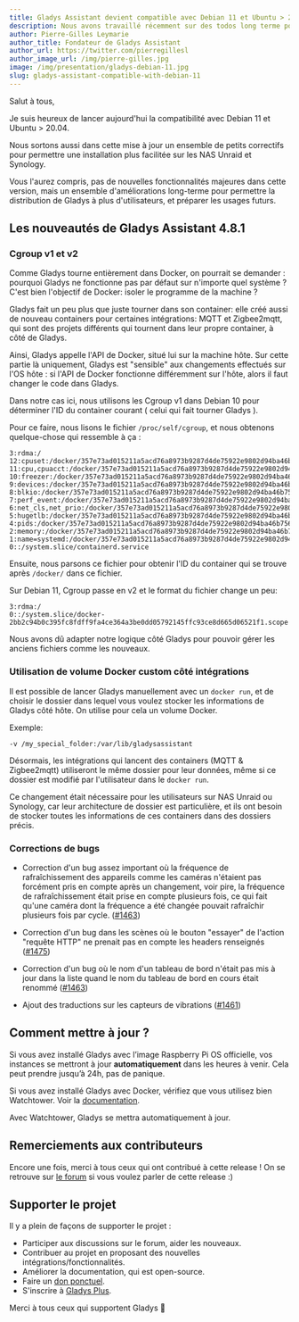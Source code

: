 ```yaml
---
title: Gladys Assistant devient compatible avec Debian 11 et Ubuntu > 20.04 !
description: Nous avons travaillé récemment sur des todos long terme pour que Gladys reste compatible avec le maximum de systèmes possibles.
author: Pierre-Gilles Leymarie
author_title: Fondateur de Gladys Assistant
author_url: https://twitter.com/pierregillesl
author_image_url: /img/pierre-gilles.jpg
image: /img/presentation/gladys-debian-11.jpg
slug: gladys-assistant-compatible-with-debian-11
---
```


Salut à tous,

Je suis heureux de lancer aujourd'hui la compatibilité avec Debian 11 et Ubuntu > 20.04.

Nous sortons aussi dans cette mise à jour un ensemble de petits correctifs pour permettre une installation plus facilitée sur les NAS Unraid et Synology.

Vous l'aurez compris, pas de nouvelles fonctionnalités majeures dans cette version, mais un ensemble d'améliorations long-terme pour permettre la distribution de Gladys à plus d'utilisateurs, et préparer les usages futurs.

<!--truncate-->

## Les nouveautés de Gladys Assistant 4.8.1

### Cgroup v1 et v2

Comme Gladys tourne entièrement dans Docker, on pourrait se demander : pourquoi Gladys ne fonctionne pas par défaut sur n'importe quel système ? C'est bien l'objectif de Docker: isoler le programme de la machine ?

Gladys fait un peu plus que juste tourner dans son container: elle créé aussi de nouveau containers pour certaines intégrations: MQTT et Zigbee2mqtt, qui sont des projets différents qui tournent dans leur propre container, à côté de Gladys.

Ainsi, Gladys appelle l'API de Docker, situé lui sur la machine hôte. Sur cette partie là uniquement, Gladys est "sensible" aux changements effectués sur l'OS hôte : si l'API de Docker fonctionne différemment sur l'hôte, alors il faut changer le code dans Gladys.

Dans notre cas ici, nous utilisons les Cgroup v1 dans Debian 10 pour déterminer l'ID du container courant ( celui qui fait tourner Gladys ).

Pour ce faire, nous lisons le fichier `/proc/self/cgroup`, et nous obtenons quelque-chose qui ressemble à ça :

```
3:rdma:/
12:cpuset:/docker/357e73ad015211a5acd76a8973b9287d4de75922e9802d94ba46b756f2bb5350
11:cpu,cpuacct:/docker/357e73ad015211a5acd76a8973b9287d4de75922e9802d94ba46b756f2bb5350
10:freezer:/docker/357e73ad015211a5acd76a8973b9287d4de75922e9802d94ba46b756f2bb5350
9:devices:/docker/357e73ad015211a5acd76a8973b9287d4de75922e9802d94ba46b756f2bb5350
8:blkio:/docker/357e73ad015211a5acd76a8973b9287d4de75922e9802d94ba46b756f2bb5350
7:perf_event:/docker/357e73ad015211a5acd76a8973b9287d4de75922e9802d94ba46b756f2bb5350
6:net_cls,net_prio:/docker/357e73ad015211a5acd76a8973b9287d4de75922e9802d94ba46b756f2bb5350
5:hugetlb:/docker/357e73ad015211a5acd76a8973b9287d4de75922e9802d94ba46b756f2bb5350
4:pids:/docker/357e73ad015211a5acd76a8973b9287d4de75922e9802d94ba46b756f2bb5350
2:memory:/docker/357e73ad015211a5acd76a8973b9287d4de75922e9802d94ba46b756f2bb5350
1:name=systemd:/docker/357e73ad015211a5acd76a8973b9287d4de75922e9802d94ba46b756f2bb5350
0::/system.slice/containerd.service
```

Ensuite, nous parsons ce fichier pour obtenir l'ID du container qui se trouve après `/docker/` dans ce fichier.

Sur Debian 11, Cgroup passe en v2 et le format du fichier change un peu:

```
3:rdma:/
0::/system.slice/docker-2bb2c94b0c395fc8fdff9fa4ce364a3be0dd05792145ffc93ce8d665d06521f1.scope
```

Nous avons dû adapter notre logique côté Gladys pour pouvoir gérer les anciens fichiers comme les nouveaux.

### Utilisation de volume Docker custom côté intégrations

Il est possible de lancer Gladys manuellement avec un `docker run`, et de choisir le dossier dans lequel vous voulez stocker les informations de Gladys côté hôte. On utilise pour cela un volume Docker.

Exemple:

```
-v /my_special_folder:/var/lib/gladysassistant
```

Désormais, les intégrations qui lancent des containers (MQTT & Zigbee2mqtt) utiliseront le même dossier pour leur données, même si ce dossier est modifié par l'utilisateur dans le `docker run`.

Ce changement était nécessaire pour les utilisateurs sur NAS Unraid ou Synology, car leur architecture de dossier est particulière, et ils ont besoin de stocker toutes les informations de ces containers dans des dossiers précis.

### Corrections de bugs

- Correction d'un bug assez important où la fréquence de rafraîchissement des appareils comme les caméras n'étaient pas forcément pris en compte après un changement, voir pire, la fréquence de rafraîchissement était prise en compte plusieurs fois, ce qui fait qu'une caméra dont la fréquence a été changée pouvait rafraîchir plusieurs fois par cycle. ([#1463](https://github.com/GladysAssistant/Gladys/pull/1463))

- Correction d'un bug dans les scènes où le bouton "essayer" de l'action "requête HTTP" ne prenait pas en compte les headers renseignés ([#1475](https://github.com/GladysAssistant/Gladys/pull/1475))

- Correction d'un bug où le nom d'un tableau de bord n'était pas mis à jour dans la liste quand le nom du tableau de bord en cours était renommé ([#1463](https://github.com/GladysAssistant/Gladys/pull/1463))

- Ajout des traductions sur les capteurs de vibrations ([#1461](https://github.com/GladysAssistant/Gladys/pull/1461))

## Comment mettre à jour ?

Si vous avez installé Gladys avec l’image Raspberry Pi OS officielle, vos instances se mettront à jour **automatiquement** dans les heures à venir. Cela peut prendre jusqu’à 24h, pas de panique.

Si vous avez installé Gladys avec Docker, vérifiez que vous utilisez bien Watchtower. Voir la [documentation](/fr/docs/installation/docker#mise-à-jour-automatique-avec-watchtower).

Avec Watchtower, Gladys se mettra automatiquement à jour.

## Remerciements aux contributeurs

Encore une fois, merci à tous ceux qui ont contribué à cette release ! On se retrouve sur [le forum](https://community.gladysassistant.com/) si vous voulez parler de cette release :)

## Supporter le projet

Il y a plein de façons de supporter le projet :

- Participer aux discussions sur le forum, aider les nouveaux.
- Contribuer au projet en proposant des nouvelles intégrations/fonctionnalités.
- Améliorer la documentation, qui est open-source.
- Faire un [don ponctuel](https://www.buymeacoffee.com/gladysassistant).
- S'inscrire à [Gladys Plus](/fr/plus).

Merci à tous ceux qui supportent Gladys 🙏
